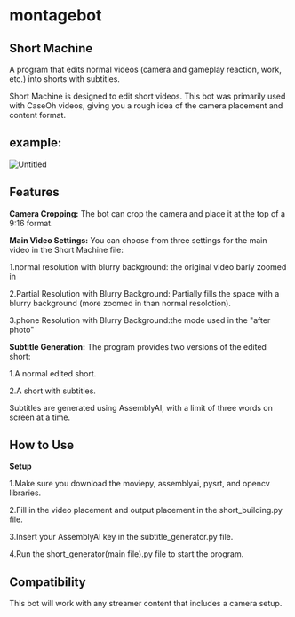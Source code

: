 # montagebot
## Short Machine
A program that edits normal videos (camera and gameplay reaction, work, etc.) into shorts with subtitles.

Short Machine is designed to edit short videos. This bot was primarily used with CaseOh videos, giving you a rough idea of the camera placement and content format.

## example:

![Untitled](https://github.com/user-attachments/assets/6206241c-33ad-41eb-9201-b6b7eaa51dbf)





## Features
**Camera Cropping:** The bot can crop the camera and place it at the top of a 9:16 format.

**Main Video Settings:** You can choose from three settings for the main video in the Short Machine file:

1.normal resolution with blurry background: the original video barly zoomed in 

2.Partial Resolution with Blurry Background: Partially fills the space with a blurry background (more zoomed in than normal resolotion).

3.phone Resolution with Blurry Background:the mode used in the "after photo"

**Subtitle Generation:** The program provides two versions of the edited short:

1.A normal edited short.

2.A short with subtitles.

Subtitles are generated using AssemblyAI, with a limit of three words on screen at a time.

## How to Use
**Setup**

1.Make sure you download the moviepy, assemblyai, pysrt, and opencv libraries.

2.Fill in the video placement and output placement in the short_building.py file.

3.Insert your AssemblyAI key in the subtitle_generator.py file.

4.Run the short_generator(main file).py file to start the program.

## Compatibility
This bot will work with any streamer content that includes a camera setup.
